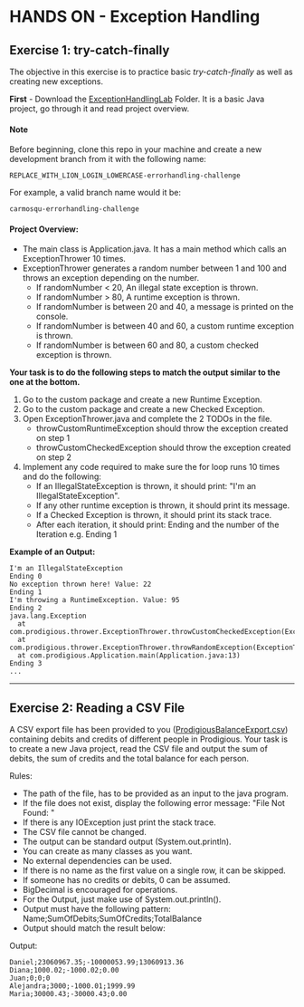 # HANDS ON - Exception Handling

## Exercise 1: try-catch-finally

The objective in this exercise is to practice basic *try-catch-finally* as well as creating new exceptions.

**First** - Download the [ExceptionHandlingLab](ExceptionHandlingLab) Folder. It is a basic Java project, go through it and read project overview.

#### Note
Before beginning, clone this repo in your machine and create a new development branch from it with the following name:
   
   `REPLACE_WITH_LION_LOGIN_LOWERCASE-errorhandling-challenge`
   
   For example, a valid branch name would it be:
   
   `carmosqu-errorhandling-challenge`


#### Project Overview:
* The main class is Application.java. It has a main method which calls an ExceptionThrower 10 times.
* ExceptionThrower generates a random number between 1 and 100 and throws an exception depending on the number.
  * If randomNumber < 20, An illegal state exception is thrown.
  * If randomNumber > 80, A runtime exception is thrown.
  * If randomNumber is between 20 and 40, a message is printed on the console.
  * If randomNumber is between 40 and 60, a custom runtime exception is thrown.
  * If randomNumber is between 60 and 80, a custom checked exception is thrown.

**Your task is to do the following steps to match the output similar to the one at the bottom.**

1. Go to the custom package and create a new Runtime Exception.
2. Go to the custom package and create a new Checked Exception.
3. Open ExceptionThrower.java and complete the 2 TODOs in the file.
   * throwCustomRuntimeException should throw the exception created on step 1
   * throwCustomCheckedException should throw the exception created on step 2
4. Implement any code required to make sure the for loop runs 10 times and do the following:
   * If an IllegalStateException is thrown, it should print: "I'm an IllegalStateException".
   * If any other runtime exception is thrown, it should print its message.
   * If a Checked Exception is thrown, it should print its stack trace.
   * After each iteration, it should print: Ending and the number of the Iteration
     e.g. Ending 1

**Example of an Output:**

```
I'm an IllegalStateException
Ending 0
No exception thrown here! Value: 22
Ending 1
I'm throwing a RuntimeException. Value: 95
Ending 2
java.lang.Exception
  at com.prodigious.thrower.ExceptionThrower.throwCustomCheckedException(ExceptionThrower.java:41)
  at com.prodigious.thrower.ExceptionThrower.throwRandomException(ExceptionThrower.java:24)
  at com.prodigious.Application.main(Application.java:13)
Ending 3
...
```
---

## Exercise 2: Reading a CSV File

A CSV export file has been provided to you ([ProdigiousBalanceExport.csv](ProdigiousBalanceExport.csv)) containing debits and credits of different people in Prodigious. Your task is to create a new Java project, read the CSV file and output the sum of debits, the sum of credits and the total balance for each person.

Rules:
* The path of the file, has to be provided as an input to the java program.
* If the file does not exist, display the following error message: "File Not Found: <path>"
* If there is any IOException just print the stack trace.
* The CSV file cannot be changed.
* The output can be standard output (System.out.println).
* You can create as many classes as you want.
* No external dependencies can be used.
* If there is no name as the first value on a single row, it can be skipped.
* If someone has no credits or debits, 0 can be assumed.
* BigDecimal is encouraged for operations.
* For the Output, just make use of System.out.println().
* Output must have the following pattern: Name;SumOfDebits;SumOfCredits;TotalBalance
* Output should match the result below:

Output:
```
Daniel;23060967.35;-10000053.99;13060913.36
Diana;1000.02;-1000.02;0.00
Juan;0;0;0
Alejandra;3000;-1000.01;1999.99
Maria;30000.43;-30000.43;0.00
```